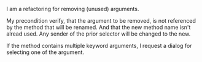 I am a refactoring for removing (unused) arguments.My precondition verify, that the argument to be removed, is not referenced by the method that will be renamed.And that the new method name isn't alread used.Any sender of the prior selector will be changed to the new.If the method contains multiple keyword arguments, I request a dialog for selecting one of the argument.